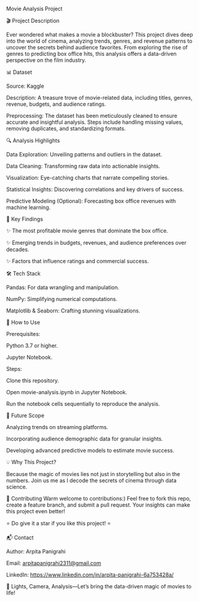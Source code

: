 Movie Analysis Project

🎬 Project Description

Ever wondered what makes a movie a blockbuster? This project dives deep into the world of cinema, analyzing trends, genres, and revenue patterns to uncover the secrets behind audience favorites. From exploring the rise of genres to predicting box office hits, this analysis offers a data-driven perspective on the film industry.

📊 Dataset

Source: Kaggle

Description: A treasure trove of movie-related data, including titles, genres, revenue, budgets, and audience ratings.

Preprocessing: The dataset has been meticulously cleaned to ensure accurate and insightful analysis. Steps include handling missing values, removing duplicates, and standardizing formats.

🔍 Analysis Highlights

Data Exploration: Unveiling patterns and outliers in the dataset.

Data Cleaning: Transforming raw data into actionable insights.

Visualization: Eye-catching charts that narrate compelling stories.

Statistical Insights: Discovering correlations and key drivers of success.

Predictive Modeling (Optional): Forecasting box office revenues with machine learning.

🚀 Key Findings

✨ The most profitable movie genres that dominate the box office.

✨ Emerging trends in budgets, revenues, and audience preferences over decades.

✨ Factors that influence ratings and commercial success.

🛠️ Tech Stack

Pandas: For data wrangling and manipulation.

NumPy: Simplifying numerical computations.

Matplotlib & Seaborn: Crafting stunning visualizations.

📖 How to Use

Prerequisites:

Python 3.7 or higher.

Jupyter Notebook.

Steps:

Clone this repository.

Open movie-analysis.ipynb in Jupyter Notebook.

Run the notebook cells sequentially to reproduce the analysis.

🌟 Future Scope

Analyzing trends on streaming platforms.

Incorporating audience demographic data for granular insights.

Developing advanced predictive models to estimate movie success.

💡 Why This Project?

Because the magic of movies lies not just in storytelling but also in the numbers. Join us me as I decode the secrets of cinema through data science.

🤝 Contributing
Warm welcome to contributions:)
Feel free to fork this repo, create a feature branch, and submit a pull request. Your insights can make this project even better!

⭐ Do give it a star if you like this project! ⭐

📬 Contact

Author: Arpita Panigrahi

Email: arpitapanigrahi2311@gmail.com

LinkedIn: https://www.linkedin.com/in/arpita-panigrahi-6a753428a/

🎥 Lights, Camera, Analysis—Let’s bring the data-driven magic of movies to life!

